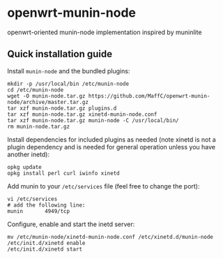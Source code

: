 # openwrt-munin-node
openwrt-oriented munin-node implementation inspired by muninlite

## Quick installation guide
Install `munin-node` and the bundled plugins:

```
mkdir -p /usr/local/bin /etc/munin-node
cd /etc/munin-node
wget -O munin-node.tar.gz https://github.com/MaffC/openwrt-munin-node/archive/master.tar.gz
tar xzf munin-node.tar.gz plugins.d
tar xzf munin-node.tar.gz xinetd-munin-node.conf
tar xzf munin-node.tar.gz munin-node -C /usr/local/bin/
rm munin-node.tar.gz
```

Install dependencies for included plugins as needed (note xinetd is not a plugin dependency and is needed for general operation unless you have another inetd):

```
opkg update
opkg install perl curl iwinfo xinetd
```

Add munin to your `/etc/services` file (feel free to change the port):

```
vi /etc/services
# add the following line:
munin		4949/tcp
```

Configure, enable and start the inetd server:

```
mv /etc/munin-node/xinetd-munin-node.conf /etc/xinetd.d/munin-node
/etc/init.d/xinetd enable
/etc/init.d/xinetd start
```
